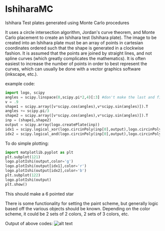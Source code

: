 # IshiharaMC
Ishihara Test plates generated using Monte Carlo procedures

It uses a circle intersection algorithm, Jordan's curve theorem, and Monte Carlo placement to create an Ishihara test (Ishihara plate). The image to be created into an Ishihara plate must be an array of points in cartesian coordinates ordered such that the shape is generated in a clockwise fashion.  It is assumed that the points are joined by straight lines, and not spline curves (which greatly complicates the mathematics).  It is often easiest to increase the number of points in order to best represent the curves, which can usually be done with a vector graphics software (inkscape, etc.).

example code:
```python
import logo, scipy
angles = scipy.linspace(0,scipy.pi*2,4)[:3] #don't make the last and first points the same
v = .9
shape1 = scipy.array([v*scipy.cos(angles),v*scipy.sin(angles)]).T
angles += scipy.pi/3
shape2 = scipy.array([v*scipy.cos(angles),v*scipy.sin(angles)]).T
inp = (shape1,shape2)
output = scipy.array(logo.createPlate(inp))
idx1 = scipy.logical_xor(logo.circinPoly(inp[0],output),logo.circinPoly(inp[1],output))
idx2 = scipy.logical_and(logo.circinPoly(inp[0],output),logo.circinPoly(inp[1],output))
```

To do simple plotting:
```python
import matplotlib.pyplot as plt
plt.subplot(121)
logo.plotIshi(output,color='g')
logo.plotIshi(output[idx1],color='r')
logo.plotIshi(output[idx2],color='b')
plt.subplot(122)
logo.plotIshi(output)
plt.show() 
```

This should make a 6 pointed star

There is some functionality for setting the paint scheme, but generally logic based off the various objects should be known.
Depending on the color scheme, it could be 2 sets of 2 colors, 2 sets of 3 colors, etc.

Output of above codes: 
![alt text](https://raw.githubusercontent.com/icfaust/IshiharaMC/master/example_Ishihara.png "6 pointed star example")



